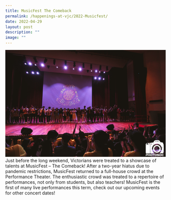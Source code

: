 ```yaml
---
title: MusicFest The Comeback
permalink: /happenings-at-vjc/2022-Musicfest/
date: 2022-04-29
layout: post
description: ""
image: ""
---
```



![](/images/Happening%20at%20VJC/2022%2009%20Musicfest2.jpg)
Just before the long weekend, Victorians were treated to a showcase of talents at MusicFest – The Comeback! After a two-year hiatus due to pandemic restrictions, MusicFest returned to a full-house crowd at the Performance Theater. The enthusiastic crowd was treated to a repertoire of performances, not only from students, but also teachers! MusicFest is the first of many live performances this term, check out our upcoming events for other concert dates!